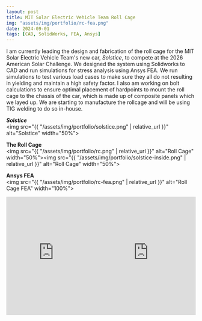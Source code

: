 ```yaml
---
layout: post
title: MIT Solar Electric Vehicle Team Roll Cage
img: "assets/img/portfolio/rc-fea.png"
date: 2024-09-01
tags: [CAD, SolidWorks, FEA, Ansys]
---
```


I am currently leading the design and fabrication of the roll cage for the MIT Solar Electric Vehicle Team's new car, _Solstice_, to compete at the 2026 American Solar Challenge. We designed the system using Solidworks to CAD and run simulations for stress analysis using Ansys FEA. We run simulations to test various load cases to make sure they all do not resulting in yielding and maintain a high safety factor. I also am working on bolt calculations to ensure optimal placement of hardpoints to mount the roll cage to the chassis of the car, which is made up of composite panels which we layed up. We are starting to manufacture the rollcage and will be using TIG welding to do so in-house.

**_Solstice_**  
<img src="{{ "/assets/img/portfolio/solstice.png" | relative_url }}" alt="Solstice" width="50%">

**The Roll Cage**  
<img src="{{ "/assets/img/portfolio/rc.png" | relative_url }}" alt="Roll Cage" width="50%"><img src="{{ "/assets/img/portfolio/solstice-inside.png" | relative_url }}" alt="Roll Cage" width="50%">


**Ansys FEA**  
<img src="{{ "/assets/img/portfolio/rc-fea.png" | relative_url }}" alt="Roll Cage FEA" width="100%">

<iframe width="50%" height="315"
        src="https://www.youtube.com/embed/Yhg5BniK5aU"
        title="YouTube video player"
        frameborder="0"
        allowfullscreen></iframe><iframe width="50%" height="315"
        src="https://www.youtube.com/embed/7fqz2cTJykw"
        title="YouTube video player"
        frameborder="0"
        allowfullscreen></iframe>
